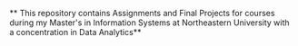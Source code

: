 
** This repository contains Assignments and Final Projects for courses during my Master's in Information Systems at Northeastern University with a concentration in Data Analytics**

